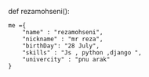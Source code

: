 
def rezamohseni():

    me ={  
        "name" : "rezamohseni",
        "nickname" : "mr reza",
        "birthDay": "28 July",
        "skills" : "Js , python ,django ",
        "univercity" : "pnu arak" 
    }
    
    
